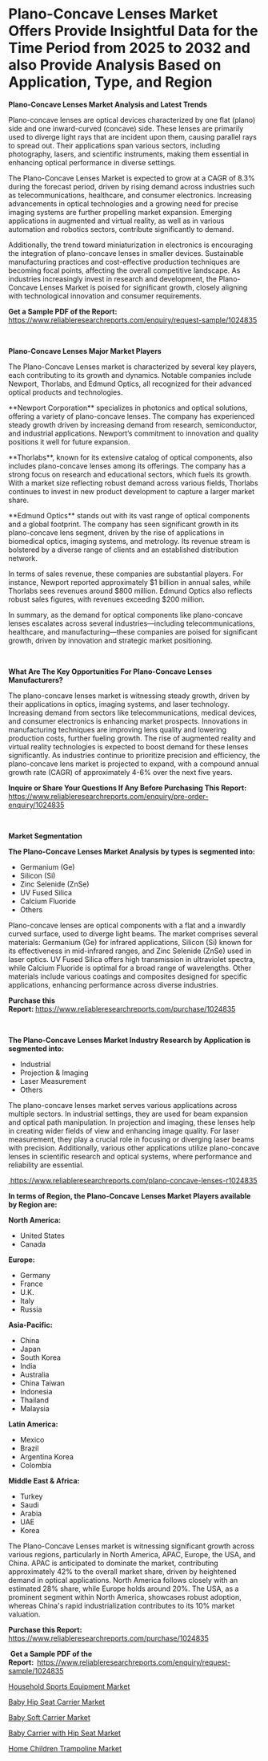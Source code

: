 <p><h1>Plano-Concave Lenses Market Offers Provide Insightful Data for the Time Period from 2025 to 2032 and also Provide Analysis Based on Application, Type, and Region</h1></p><p><strong>Plano-Concave Lenses Market Analysis and Latest Trends</strong></p>
<p><p>Plano-concave lenses are optical devices characterized by one flat (plano) side and one inward-curved (concave) side. These lenses are primarily used to diverge light rays that are incident upon them, causing parallel rays to spread out. Their applications span various sectors, including photography, lasers, and scientific instruments, making them essential in enhancing optical performance in diverse settings.</p><p>The Plano-Concave Lenses Market is expected to grow at a CAGR of 8.3% during the forecast period, driven by rising demand across industries such as telecommunications, healthcare, and consumer electronics. Increasing advancements in optical technologies and a growing need for precise imaging systems are further propelling market expansion. Emerging applications in augmented and virtual reality, as well as in various automation and robotics sectors, contribute significantly to demand.</p><p>Additionally, the trend toward miniaturization in electronics is encouraging the integration of plano-concave lenses in smaller devices. Sustainable manufacturing practices and cost-effective production techniques are becoming focal points, affecting the overall competitive landscape. As industries increasingly invest in research and development, the Plano-Concave Lenses Market is poised for significant growth, closely aligning with technological innovation and consumer requirements.</p></p>
<p><strong>Get a Sample PDF of the Report:&nbsp;</strong> <a href="https://www.reliableresearchreports.com/enquiry/request-sample/1024835?utm_campaign=24&utm_medium=2&utm_source=Github&utm_content=ia&utm_term=09022025&utm_id=plano-concave-lenses">https://www.reliableresearchreports.com/enquiry/request-sample/1024835</a></p>
<p>&nbsp;</p>
<p><strong>Plano-Concave Lenses Major Market Players</strong></p>
<p><p>The Plano-Concave Lenses market is characterized by several key players, each contributing to its growth and dynamics. Notable companies include Newport, Thorlabs, and Edmund Optics, all recognized for their advanced optical products and technologies.</p><p>**Newport Corporation** specializes in photonics and optical solutions, offering a variety of plano-concave lenses. The company has experienced steady growth driven by increasing demand from research, semiconductor, and industrial applications. Newport’s commitment to innovation and quality positions it well for future expansion.</p><p>**Thorlabs**, known for its extensive catalog of optical components, also includes plano-concave lenses among its offerings. The company has a strong focus on research and educational sectors, which fuels its growth. With a market size reflecting robust demand across various fields, Thorlabs continues to invest in new product development to capture a larger market share.</p><p>**Edmund Optics** stands out with its vast range of optical components and a global footprint. The company has seen significant growth in its plano-concave lens segment, driven by the rise of applications in biomedical optics, imaging systems, and metrology. Its revenue stream is bolstered by a diverse range of clients and an established distribution network.</p><p>In terms of sales revenue, these companies are substantial players. For instance, Newport reported approximately $1 billion in annual sales, while Thorlabs sees revenues around $800 million. Edmund Optics also reflects robust sales figures, with revenues exceeding $200 million.</p><p>In summary, as the demand for optical components like plano-concave lenses escalates across several industries—including telecommunications, healthcare, and manufacturing—these companies are poised for significant growth, driven by innovation and strategic market positioning.</p></p>
<p>&nbsp;</p>
<p><strong>What Are The Key Opportunities For Plano-Concave Lenses Manufacturers?</strong></p>
<p><p>The plano-concave lenses market is witnessing steady growth, driven by their applications in optics, imaging systems, and laser technology. Increasing demand from sectors like telecommunications, medical devices, and consumer electronics is enhancing market prospects. Innovations in manufacturing techniques are improving lens quality and lowering production costs, further fueling growth. The rise of augmented reality and virtual reality technologies is expected to boost demand for these lenses significantly. As industries continue to prioritize precision and efficiency, the plano-concave lens market is projected to expand, with a compound annual growth rate (CAGR) of approximately 4-6% over the next five years.</p></p>
<p><strong>Inquire or Share Your Questions If Any Before Purchasing This Report:</strong> <a href="https://www.reliableresearchreports.com/enquiry/pre-order-enquiry/1024835?utm_campaign=24&utm_medium=2&utm_source=Github&utm_content=ia&utm_term=09022025&utm_id=plano-concave-lenses">https://www.reliableresearchreports.com/enquiry/pre-order-enquiry/1024835</a></p>
<p>&nbsp;</p>
<p><strong>Market Segmentation</strong></p>
<p><strong>The Plano-Concave Lenses Market Analysis by types is segmented into:</strong></p>
<p><ul><li>Germanium (Ge)</li><li>Silicon (Si)</li><li>Zinc Selenide (ZnSe)</li><li>UV Fused Silica</li><li>Calcium Fluoride</li><li>Others</li></ul></p>
<p><p>Plano-concave lenses are optical components with a flat and a inwardly curved surface, used to diverge light beams. The market comprises several materials: Germanium (Ge) for infrared applications, Silicon (Si) known for its effectiveness in mid-infrared ranges, and Zinc Selenide (ZnSe) used in laser optics. UV Fused Silica offers high transmission in ultraviolet spectra, while Calcium Fluoride is optimal for a broad range of wavelengths. Other materials include various coatings and composites designed for specific applications, enhancing performance across diverse industries.</p></p>
<p><strong>Purchase this Report:&nbsp;</strong><a href="https://www.reliableresearchreports.com/purchase/1024835?utm_campaign=24&utm_medium=2&utm_source=Github&utm_content=ia&utm_term=09022025&utm_id=plano-concave-lenses">https://www.reliableresearchreports.com/purchase/1024835</a></p>
<p>&nbsp;</p>
<p><strong>The Plano-Concave Lenses Market Industry Research by Application is segmented into:</strong></p>
<p><ul><li>Industrial</li><li>Projection & Imaging</li><li>Laser Measurement</li><li>Others</li></ul></p>
<p><p>The plano-concave lenses market serves various applications across multiple sectors. In industrial settings, they are used for beam expansion and optical path manipulation. In projection and imaging, these lenses help in creating wider fields of view and enhancing image quality. For laser measurement, they play a crucial role in focusing or diverging laser beams with precision. Additionally, various other applications utilize plano-concave lenses in scientific research and optical systems, where performance and reliability are essential.</p></p>
<p><a href="https://www.reliableresearchreports.com/plano-concave-lenses-r1024835?utm_campaign=24&utm_medium=2&utm_source=Github&utm_content=ia&utm_term=09022025&utm_id=plano-concave-lenses">&nbsp;https://www.reliableresearchreports.com/plano-concave-lenses-r1024835</a></p>
<p><strong>In terms of Region, the Plano-Concave Lenses Market Players available by Region are:</strong></p>
<p>
    <p> <strong> North America: </strong>
        <ul>
            <li>United States</li>
            <li>Canada</li>
        </ul>
        </p> 
    <p> <strong> Europe: </strong>
        <ul>
            <li>Germany</li>
            <li>France</li>
            <li>U.K.</li>
            <li>Italy</li>
            <li>Russia</li>
        </ul>
        </p> 
    <p> <strong> Asia-Pacific: </strong>
        <ul>
            <li>China</li>
            <li>Japan</li>
            <li>South Korea</li>
            <li>India</li>
            <li>Australia</li>
            <li>China Taiwan</li>
            <li>Indonesia</li>
            <li>Thailand</li>
            <li>Malaysia</li>
        </ul>
        </p> 
    <p> <strong> Latin America: </strong>
        <ul>
            <li>Mexico</li>
            <li>Brazil</li>
            <li>Argentina Korea</li>
            <li>Colombia</li>
        </ul>
        </p> 
    <p> <strong> Middle East & Africa: </strong>
        <ul>
            <li>Turkey</li>
            <li>Saudi</li>
            <li>Arabia</li>
            <li>UAE</li>
            <li>Korea</li>
        </ul>
    </p>
    </p>
<p><p>The Plano-Concave Lenses market is witnessing significant growth across various regions, particularly in North America, APAC, Europe, the USA, and China. APAC is anticipated to dominate the market, contributing approximately 42% to the overall market share, driven by heightened demand in optical applications. North America follows closely with an estimated 28% share, while Europe holds around 20%. The USA, as a prominent segment within North America, showcases robust adoption, whereas China's rapid industrialization contributes to its 10% market valuation.</p></p>
<p><strong>Purchase this Report: </strong><a href="https://www.reliableresearchreports.com/purchase/1024835?utm_campaign=24&utm_medium=2&utm_source=Github&utm_content=ia&utm_term=09022025&utm_id=plano-concave-lenses">https://www.reliableresearchreports.com/purchase/1024835</a></p>
<p>&nbsp;<strong>Get a Sample PDF of the Report:&nbsp;&nbsp;</strong><a href="https://www.reliableresearchreports.com/enquiry/request-sample/1024835?utm_campaign=24&utm_medium=2&utm_source=Github&utm_content=ia&utm_term=09022025&utm_id=plano-concave-lenses">https://www.reliableresearchreports.com/enquiry/request-sample/1024835</a></p>
<p><strong></strong></p>
<p><p><a href="https://github.com/djibenesha/Market-Research-Report-List-1/blob/main/household-sports-equipment-market.md?utm_campaign=24&utm_medium=2&utm_source=Github&utm_content=ia&utm_term=09022025&utm_id=plano-concave-lenses">Household Sports Equipment Market</a></p><p><a href="https://github.com/rashkaeduzor/Market-Research-Report-List-1/blob/main/baby-hip-seat-carrier-market.md?utm_campaign=24&utm_medium=2&utm_source=Github&utm_content=ia&utm_term=09022025&utm_id=plano-concave-lenses">Baby Hip Seat Carrier Market</a></p><p><a href="https://github.com/abedlagagica4/Market-Research-Report-List-1/blob/main/baby-soft-carrier-market.md?utm_campaign=24&utm_medium=2&utm_source=Github&utm_content=ia&utm_term=09022025&utm_id=plano-concave-lenses">Baby Soft Carrier Market</a></p><p><a href="https://github.com/birbamanan03/Market-Research-Report-List-1/blob/main/baby-carrier-with-hip-seat-market.md?utm_campaign=24&utm_medium=2&utm_source=Github&utm_content=ia&utm_term=09022025&utm_id=plano-concave-lenses">Baby Carrier with Hip Seat Market</a></p><p><a href="https://github.com/nibbsmantji/Market-Research-Report-List-1/blob/main/home-children-trampoline-market.md?utm_campaign=24&utm_medium=2&utm_source=Github&utm_content=ia&utm_term=09022025&utm_id=plano-concave-lenses">Home Children Trampoline Market</a></p></p>